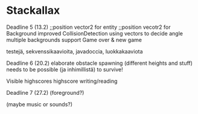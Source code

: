 # Stackallax

Deadline 5 (13.2)
;;position vector2 for entity
;;position vecotr2 for Background
improved CollisionDetection using vectors to decide angle
multiple backgrounds support
Game over & new game

testejä, sekvenssikaavioita, javadoccia, luokkakaaviota

Deadline 6 (20.2)
elaborate obstacle spawning (different heights and stuff)
needs to be possible (ja inhimillistä) to survive!

Visible highscores
highscore writing/reading

Deadline 7 (27.2)
(foreground?)

(maybe music or sounds?)